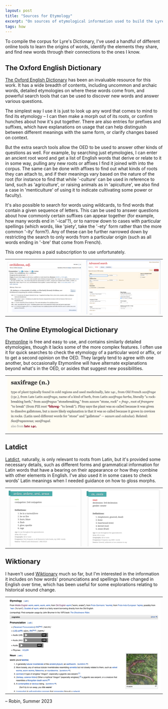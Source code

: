 ```yaml
---
layout: post
title: "Sources for Etymology"
excerpt: "On sources of etymological information used to build the Lyre's Dictionary corpus."
tags: how
---
```


To compile the corpus for Lyre's Dictionary, I've used a handful of different online tools to learn the origins of words, identify the elements they share, and find new words through their connections to the ones I know.

## The Oxford English Dictionary

[The Oxford English Dictionary](http://www.oed.com) has been an invaluable resource for this work. It has a wide breadth of contents, including uncommon and archaic words, detailed etymologies on where these words come from, and powerful search tools that can be used to discover new words and answer various questions.

The simplest way I use it is just to look up any word that comes to mind to find its etymology – I can then make a morph out of its roots, or confirm hunches about how it's put together. There are also entries for prefixes and suffixes, which have explanations on usage that can help distinguish between different meanings with the same form, or clarify changes based on context.

But the extra search tools allow the OED to be used to answer other kinds of questions as well. For example, by searching just etymologies, I can enter an ancient root word and get a list of English words that derive or relate to it in some way, pulling any new roots or affixes I find it joined with into the corpus. The same can be done with affixes to find out what kinds of roots they can attach to, and if their meanings vary based on the nature of the root (for instance to find that while '-culture' can be used in reference to land, such as 'agriculture', or raising animals as in 'apiculture', we also find a case in 'menticulture' of using it to indicate cultivating some power or faculty).

It's also possible to search for words using wildcards, to find words that contain a given sequence of letters. This can be used to answer questions about how commonly certain suffixes can appear together (for example, how many words end in '-ical'?), or to narrow down to cases with particular spellings (which words, like 'piety', take the '-ety' form rather than the more common '-ity' form?). Any of these can be further narrowed down by restricting the search to only words from a particular origin (such as all words ending in '-bre' that come from French).

This one requires a paid subscription to use unfortunately.

<table class="img-table">
    <tr>
        <td>
            <a href="/assets/images/posts/2023-6-18-sources-for-etymology/oed_1.png"><img src="/assets/images/posts/2023-6-18-sources-for-etymology/oed_1.png" alt="Screenshot of the Oxford English Dictionary's entry for the word 'orchideous'. It includes pronunciation, alternate forms, etymology, a definition, and a few example usages."></a>
        </td>
        <td>
            <a href="/assets/images/posts/2023-6-18-sources-for-etymology/oed_2.png"><img src="/assets/images/posts/2023-6-18-sources-for-etymology/oed_2.png" alt="Screenshot of the Oxford English Dictionary web site's advanced search page, with fields including 'subject', 'language of origin', 'region', 'date of entry', and others"></a>
        </td>
    </tr>
</table>

## The Online Etymological Dictionary

[Etymonline](http://www.etymonline.com) is free and easy to use, and contains similarly detailed etymologies, though it lacks some of the more complex features. I often use it for quick searches to check the etymology of a particular word or affix, or to get a second opinion on the OED. They largely tend to agree with one another, but occasionally Etymonline will have alternate explanations beyond what's in the OED, or asides that suggest new possibilities.

<table class="img-table">
    <tr>
        <td>
            <a href="/assets/images/posts/2023-6-18-sources-for-etymology/etymonline_1.png"><img src="/assets/images/posts/2023-6-18-sources-for-etymology/etymonline_1.png" alt="Screenshot for the Online Eymological Dictionary's entry for the word 'saxifrage'"></a>
        </td>
    </tr>
</table>

## Latdict

[Latdict](http://www.latin-dictionary.net), naturally, is only relevant to roots from Latin, but it's provided some necessary details, such as different forms and grammatical information for Latin words that have a bearing on their appearance or how they combine with other elements in English. I've also used it in some cases to check words' Latin meanings when I needed guidance on how to gloss morphs.

<table class="img-table">
    <tr>
        <td>
            <a href="/assets/images/posts/2023-6-18-sources-for-etymology/latdict_1.png"><img src="/assets/images/posts/2023-6-18-sources-for-etymology/latdict_1.png" alt="Screenshot of Latdict's entry for the word 'ardere'"></a>
        </td>
                <td>
            <a href="/assets/images/posts/2023-6-18-sources-for-etymology/latdict_2.png"><img src="/assets/images/posts/2023-6-18-sources-for-etymology/latdict_2.png" alt="Screenshot of Latdict's entry for the word 'os/ossis"></a>
        </td>
    </tr>
</table>

## Wiktionary

I haven't used [Wiktionary](http://www.wiktionary.org) much so far, but I'm interested in the information it includes on how words' pronunciations and spellings have changed in English over time, which has been useful for some explorations relating to historical sound change.

<table class="img-table">
    <tr>
        <td>
            <a href="/assets/images/posts/2023-6-18-sources-for-etymology/wiktionary_1.png"><img src="/assets/images/posts/2023-6-18-sources-for-etymology/wiktionary_1.png" alt="Screenshot of wiktionary's entry for the English word 'worm'"></a>
        </td>
    </tr>
</table>

– Robin, Summer 2023